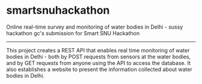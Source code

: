 # smartsnuhackathon
Online real-time survey and monitoring of water bodies in Delhi - sussy hackathon gc's submission for Smart SNU Hackathon
<hr>

This project creates a REST API that enables real time monitoring of water bodies in Delhi - both by POST requests from sensors at the water bodies, and by GET requests from anyone using the API to access the database. It also establishes a website to present the information collected about water bodies in Delhi.
